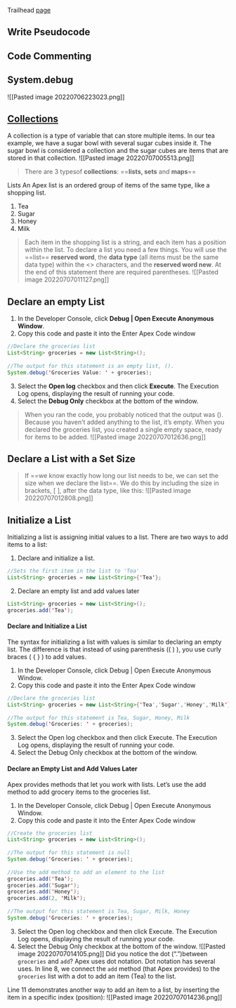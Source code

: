 Trailhead [page](https://trailhead.salesforce.com/content/learn/modules/apex-basics-for-admins/get-started-with-apex)


## Write Pseudocode
## Code Commenting
## System.debug
![[Pasted image 20220706223023.png]]
## [Collections](https://trailhead.salesforce.com/content/learn/modules/apex-basics-for-admins/use-collections?trailmix_creator_id=satyaharsheetha&trailmix_slug=apex-class-triggers)
A collection is a type of variable that can store multiple items. In our tea example, we have a sugar bowl with several sugar cubes inside it. The sugar bowl is considered a collection and the sugar cubes are items that are stored in that collection.
![[Pasted image 20220707005513.png]]
>There are 3 typesof **collections**: ==**lists, sets** and **maps**==

Lists
An Apex list is an ordered group of items of the same type, like a shopping list. 

1. Tea
2. Sugar
3. Honey
4. Milk

> Each item in the shopping list is a string, and each item has a position within the list. To declare a list you need a few things. You will use the ==list== **reserved word**, the **data type** (all items must be the same data type) within the <> characters, and the **reserved word new**. At the end of this statement there are required parentheses. 
![[Pasted image 20220707011127.png]]

## Declare an empty List
1. In the Developer Console, click **Debug | Open Execute Anonymous Window**.
2. Copy this code and paste it into the Enter Apex Code window
```java
//Declare the groceries list
List<String> groceries = new List<String>();
  
//The output for this statement is an empty list, ().
System.debug('Groceries Value: ' + groceries);
```
3. Select the **Open log** checkbox and then click **Execute**. The Execution Log opens, displaying the result of running your code.
4. Select the **Debug Only** checkbox at the bottom of the window.
>  When you ran the code, you probably noticed that the output was (). Because you haven’t added anything to the list, it’s empty. When you declared the groceries list, you created a single empty space, ready for items to be added. 
![[Pasted image 20220707012636.png]]
## Declare a List with a Set Size
> If ==we know exactly how long our list needs to be, we can set the size when we declare the list==. We do this by including the size in brackets, [ ], after the data type, like this: 
![[Pasted image 20220707012808.png]]


## Initialize a List
Initializing a list is assigning initial values to a list. There are two ways to add items to a list:
1. Declare and initialize a list.
```java
//Sets the first item in the list to 'Tea'
List<String> groceries = new List<String>{'Tea'}; 
```
2. Declare an empty list and add values later
```java
List<String> groceries = new List<String>();
groceries.add('Tea');
```
#### Declare and Initialize a List
The syntax for initializing a list with values is similar to declaring an empty list. The difference is that instead of using parenthesis (( ) ), you use curly braces ( { } ) to add values. 
1. In the Developer Console, click Debug | Open Execute Anonymous Window.
2. Copy this code and paste it into the Enter Apex Code window
```java
//Declare the groceries list
List<String> groceries = new List<String>{'Tea','Sugar','Honey','Milk'};
  
//The output for this statement is Tea, Sugar, Honey, Milk
System.debug('Groceries: ' + groceries);
```
3. Select the Open log checkbox and then click Execute. The Execution Log opens, displaying the result of running your code.
4. Select the Debug Only checkbox at the bottom of the window.

#### Declare an Empty List and Add Values Later
Apex provides methods that let you work with lists. Let’s use the add method to add grocery items to the groceries list.
1. In the Developer Console, click Debug | Open Execute Anonymous Window.
2. Copy this code and paste it into the Enter Apex Code window
```java
//Create the groceries list
List<String> groceries = new List<String>();
  
//The output for this statement is null
System.debug('Groceries: ' + groceries);
  
//Use the add method to add an element to the list
groceries.add('Tea');
groceries.add('Sugar');
groceries.add('Honey');
groceries.add(2, 'Milk');
  
//The output for this statement is Tea, Sugar, Milk, Honey
System.debug('Groceries: ' + groceries);
```
3. Select the Open log checkbox and then click Execute. The Execution Log opens, displaying the result of running your code.
4. Select the Debug Only checkbox at the bottom of the window.
 ![[Pasted image 20220707014105.png]]
 Did you notice the dot (“.”)between `groceries` and `add`? Apex uses dot notation. Dot notation has several uses. In line 8, we connect the `add` method (that Apex provides) to the `groceries` list with a dot to add an item (Tea) to the list.

Line 11 demonstrates another way to add an item to a list, by inserting the item in a specific index (position): 
![[Pasted image 20220707014236.png]]
